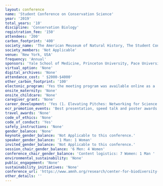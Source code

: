 ```yaml
---
layout: conference 
name: 'Student Conference on Conservation Science'
year: '2019'
total_years: '10'
discipline: 'Conservation Biology'
registration_fee: '150'
attendees: '200'
carbon_footprint: '400'
society_name: 'The American Meuseum of Natural History, The Student Conference on Conservation Science (SCCS) is the only international conference designed for graduate students, post-doctoral fellows, and early-career professionals pursuing or considering the field of conservation science.'
society_members: 'Not Applicable'
venue: 'New York, USA'
frequency: 'Annual'
sponsors: 'Yale School of Medicine, Princeton University, Pace University, Yale University Press, Applied Biomathematics, Oryx—The International Journal of Conservation; Fauna & Flora International, Cambridge University Press, Society for Conservation Biology'
virtual_option: 'None'
digital_archives: 'None'
attendance_cost: ' $2000-$4000'
other_carbon_footprint: '100'
electonic_program: 'Yes the meeting program was available online as a .pdf file on the conference website.'
onsite_maternity: 'None'
onsite_childcare: 'None'
caregiver_grant: 'None'
career_development: 'Yes (1. Elevating Pitches: Networking for Science and Academia  2. Fundraising 101: Tools and Strategies to Raise Funds Through Grants and Scholarships  3. The Relationship Between Poetry and Science 4. What Am I Doing with My Life? Career Planning for the Modern Conservationist)'
ecr_promotion_events: 'Best presentation, speed talk and poster awards also The Student Conference on Conservation Science (SCCS) is the only international conference designed for graduate students, post-doctoral fellows, and early-career professionals pursuing or considering the field of conservation science.'
travel_awards: 'None'
code_of_ethics: 'None'
code_of_conduct: 'Yes'
safety_instructions: 'None'
gender_balance: 'None'
keynote_gender_balance: 'Not Applicable to this conference.'
speaker_gender_balance: '1 Man: 1 Woman'
invited_gender_balance: 'Not Applicable to this conference.'
session_chair_gender_balance: '6 Men: 4 Women'
conference_chair_gender_balance: 'Content logistics: 7 Women: 1 Man '
environmental_sustainability: 'None'
public_engagement: 'None'
sustainability_initiatives: 'None'
conference_url: 'https://www.amnh.org/research/center-for-biodiversity-conservation/convening-and-connecting/sccs-ny/sccs-ny-2019'
other_details: ''
---
```

